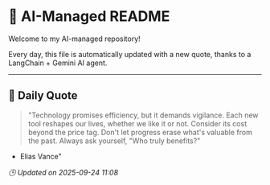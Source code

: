 # 🧠 AI-Managed README

Welcome to my AI-managed repository!

Every day, this file is automatically updated with a new quote, thanks to a LangChain + Gemini AI agent.

---

## 📅 Daily Quote

> "Technology promises efficiency, but it demands vigilance. Each new tool reshapes our lives, whether we like it or not. Consider its cost beyond the price tag. Don't let progress erase what's valuable from the past. Always ask yourself, "Who truly benefits?"
- Elias Vance"

*🕒 Updated on 2025-09-24 11:08*